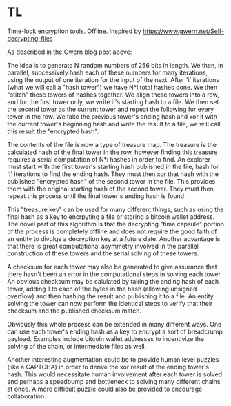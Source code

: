 # TL
Time-lock encryption tools. Offline. Inspired by https://www.gwern.net/Self-decrypting-files

As described in the Gwern blog post above:

The idea is to generate N random numbers of 256 bits in length. We then, in parallel, successively hash each of these numbers for many iterations, using the output of one iteration for the input of the next. After 'i' iterations (what we will call a "hash tower") we have N*i total hashes done. We then "stitch" these towers of hashes together. We align these towers into a row, and for the first tower only, we write it's starting hash to a file. We then set the second tower as the current tower and repeat the following for every tower in the row. We take the previous tower's ending hash and xor it with the current tower's beginning hash and write the result to a file, we will call this result the "encrypted hash".

The contents of the file is now a type of treasure map. The treasure is the calculated hash of the final tower in the row, however finding this treasure requires a serial computation of N*i hashes in order to find. An explorer must start with the first tower's starting hash published in the file, hash for 'i' iterations to find the ending hash. They must then xor that hash with the published "encrypted hash" of the second tower in the file. This provides them with the original starting hash of the second tower. They must then repeat this process until the final tower's ending hash is found.

This "treasure key" can be used for many different things, such as using the final hash as a key to encrpyting a file or storing a bitcoin wallet address. The novel part of this algorithm is that the decrypting "time capsule" portion of the process is completely offline and does not require the good faith of an entity to divulge a decryption key at a future date. Another advantage is that there is great computational asymmetry involved in the parallel construction of these towers and the serial solving of these towers.

A checksum for each tower may also be generated to give assurance that there hasn't been an error in the computational steps in solving each tower. An obvious checksum may be calulated by taking the ending hash of each tower, adding 1 to each of the bytes in the hash (allowing unsigned overflow) and then hashing the result and publishing it to a file. An entity solving the tower can now perform the identical steps to verify that their checksum and the published checksum match.

Obviously this whole process can be extended in many different ways. One can use each tower's ending hash as a key to encrypt a sort of breadcrump payload. Examples include bitcoin wallet addresses to incentivize the solving of the chain, or intermediate files as well.

Another interesting augmentation could be to provide human level puzzles (like a CAPTCHA) in order to derive the xor result of the ending tower's hash. This would necessitate human involvement after each tower is solved and perhaps a speedbump and bottleneck to solving many different chains at once. A more difficult puzzle could also be provided to encourage collaboration.
